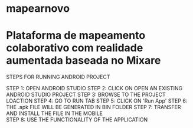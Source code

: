 # mapearnovo
Plataforma de mapeamento colaborativo com realidade aumentada baseada no Mixare
============================
STEPS FOR RUNNING ANDROID PROJECT

STEP 1: OPEN ANDROID STUDIO
STEP 2: CLICK ON OPEN AN EXISTING ANDROID STUDIO PROJECT
STEP 3: BROWSE TO THE PROJECT LOACTION
STEP 4: GO TO RUN TAB 
STEP 5: CLICK ON 'Run App'
STEP 6: THE .apk FILE WILL BE GENERATED IN BIN FOLDER
STEP 7: TRANSFER AND INSTALL THE FILE IN THE MOBILE  
STEP 8: USE THE FUNCTIONALITY OF THE APPLICATION

